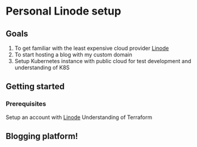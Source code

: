 # Personal Linode setup

## Goals

1. To get familiar with the least expensive cloud provider [Linode](https://linode.com)
2. To start hosting a blog with my custom domain
3. Setup Kubernetes instance with public cloud for test development and understanding of K8S

## Getting started

### Prerequisites

Setup an account with [Linode](https://linode.com)
Understanding of Terraform

## Blogging platform!